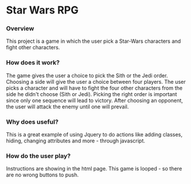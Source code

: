 # Star Wars RPG 

### Overview
This project is a game in which the user pick a Star-Wars characters and fight other characters.

### How does it work?
The game gives the user a choice to pick the Sith or the Jedi order. Choosing a side will give the user a choice between four players.
The user picks a character and will have to fight the four other characters from the side he didn't choose (Sith or Jedi). Picking the right order is important since only one sequence will lead to victory.
After choosing an opponent, the user will attack the enemy until one will prevail.

### Why does useful?
This is a great example of using Jquery to do actions like adding classes, hiding, changing attributes and more - through javascript.

### How do the user play?
Instructions are showing in the html page. This game is looped - so there are no wrong buttons to push.

